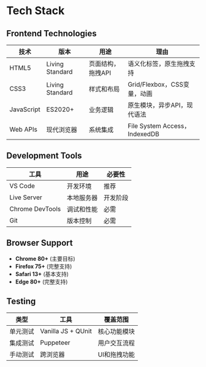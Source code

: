 # Tech Stack

## Frontend Technologies
| 技术 | 版本 | 用途 | 理由 |
|------|------|------|------|
| HTML5 | Living Standard | 页面结构，拖拽API | 语义化标签，原生拖拽支持 |
| CSS3 | Living Standard | 样式和布局 | Grid/Flexbox，CSS变量，动画 |
| JavaScript | ES2020+ | 业务逻辑 | 原生模块，异步API，现代语法 |
| Web APIs | 现代浏览器 | 系统集成 | File System Access，IndexedDB |

## Development Tools
| 工具 | 用途 | 必要性 |
|------|------|--------|
| VS Code | 开发环境 | 推荐 |
| Live Server | 本地服务器 | 开发阶段 |
| Chrome DevTools | 调试和性能 | 必需 |
| Git | 版本控制 | 必需 |

## Browser Support
- **Chrome 80+** (主要目标)
- **Firefox 75+** (完整支持)
- **Safari 13+** (基本支持)
- **Edge 80+** (完整支持)

## Testing
| 类型 | 工具 | 覆盖范围 |
|------|------|----------|
| 单元测试 | Vanilla JS + QUnit | 核心功能模块 |
| 集成测试 | Puppeteer | 用户交互流程 |
| 手动测试 | 跨浏览器 | UI和拖拽功能 |
